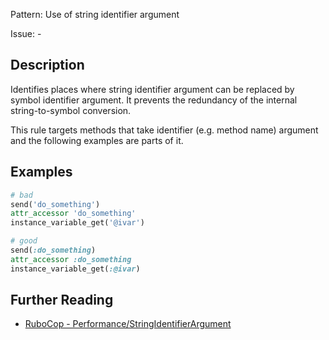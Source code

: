 Pattern: Use of string identifier argument

Issue: -

## Description

Identifies places where string identifier argument can be replaced by symbol identifier argument. It prevents the redundancy of the internal string-to-symbol conversion.

This rule targets methods that take identifier (e.g. method name) argument and the following examples are parts of it.

## Examples

```ruby
# bad
send('do_something')
attr_accessor 'do_something'
instance_variable_get('@ivar')

# good
send(:do_something)
attr_accessor :do_something
instance_variable_get(:@ivar)
```

## Further Reading

* [RuboCop - Performance/StringIdentifierArgument](https://docs.rubocop.org/rubocop-performance/cops_performance.html#performancestringidentifierargument)
